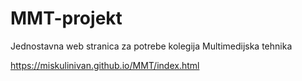 # MMT-projekt
Jednostavna web stranica za potrebe kolegija Multimedijska tehnika

https://miskulinivan.github.io/MMT/index.html
